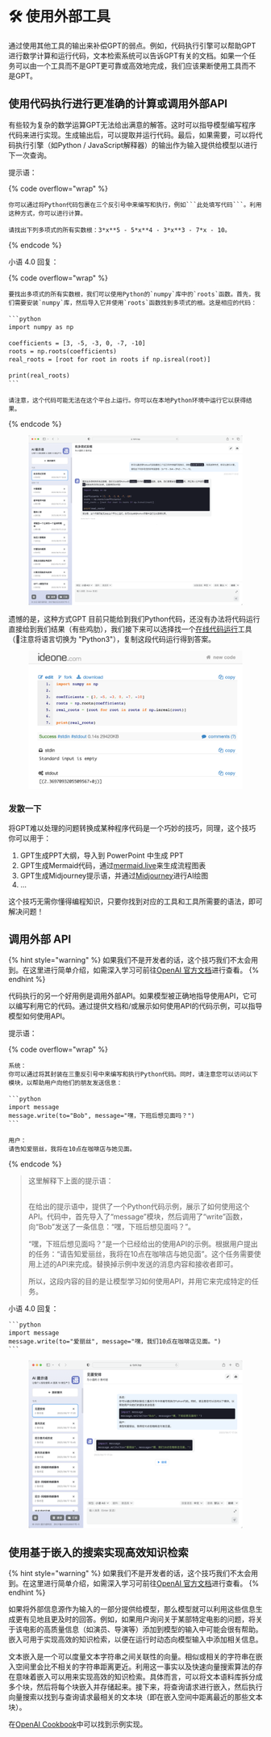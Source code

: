 # 🛠️ 使用外部工具

通过使用其他工具的输出来补偿GPT的弱点。例如，代码执行引擎可以帮助GPT进行数学计算和运行代码，文本检索系统可以告诉GPT有关的文档。如果一个任务可以由一个工具而不是GPT更可靠或高效地完成，我们应该果断使用工具而不是GPT。

## 使用代码执行进行更准确的计算或调用外部API

有些较为复杂的数学运算GPT无法给出满意的解答。这时可以指导模型编写程序代码来进行实现。生成输出后，可以提取并运行代码。最后，如果需要，可以将代码执行引擎（如Python / JavaScript解释器）的输出作为输入提供给模型以进行下一次查询。

提示语：

{% code overflow="wrap" %}
````
你可以通过将Python代码包裹在三个反引号中来编写和执行，例如```此处填写代码```。利用这种方式，你可以进行计算。

请找出下列多项式的所有实数根：3*x**5 - 5*x**4 - 3*x**3 - 7*x - 10。
````
{% endcode %}

小语 4.0 回复：

{% code overflow="wrap" %}
````
要找出多项式的所有实数根，我们可以使用Python的`numpy`库中的`roots`函数。首先，我们需要安装`numpy`库，然后导入它并使用`roots`函数找到多项式的根。这是相应的代码：

```python
import numpy as np

coefficients = [3, -5, -3, 0, -7, -10]
roots = np.roots(coefficients)
real_roots = [root for root in roots if np.isreal(root)]

print(real_roots)
```

请注意，这个代码可能无法在这个平台上运行。你可以在本地Python环境中运行它以获得结果。
````
{% endcode %}

<figure><img src="../.gitbook/assets/image (15).png" alt=""><figcaption></figcaption></figure>

遗憾的是，这种方式GPT 目前只能给到我们Python代码，还没有办法将代码运行直接给到我们结果（有些鸡肋），我们接下来可以选择找一个[在线代码运行](https://ideone.com/)工具（📢注意将语言切换为 "Python3"），复制这段代码运行得到答案。

<figure><img src="../.gitbook/assets/image (79).png" alt=""><figcaption></figcaption></figure>

### 发散一下

将GPT难以处理的问题转换成某种程序代码是一个巧妙的技巧，同理，这个技巧你可以用于：

1. GPT生成PPT大纲，导入到 PowerPoint 中生成 PPT
2. GPT生成Mermaid代码，通过[mermaid.live](https://mermaid.live/)来生成流程图表
3. GPT生成Midjourney提示语，并通过[Midjourney](https://www.midjourney.com/)进行AI绘图
4. ...

这个技巧无需你懂得编程知识，只要你找到对应的工具和工具所需要的语法，即可解决问题！

## 调用外部 API

{% hint style="warning" %}
如果我们不是开发者的话，这个技巧我们不太会用到。在这里进行简单介绍，如需深入学习可前往[OpenAI 官方文档](https://platform.openai.com/docs/guides/gpt-best-practices/tactic-use-code-execution-to-perform-more-accurate-calculations-or-call-external-apis)进行查看。
{% endhint %}

代码执行的另一个好用例是调用外部API。如果模型被正确地指导使用API，它可以编写利用它的代码。通过提供文档和/或展示如何使用API的代码示例，可以指导模型如何使用API。

提示语：

{% code overflow="wrap" %}
````
系统：
你可以通过将其封装在三重反引号中来编写和执行Python代码。同时，请注意您可以访问以下模块，以帮助用户向他们的朋友发送信息：

```python
import message
message.write(to="Bob", message="嘿，下班后想见面吗？")
```

用户：
请告知爱丽丝，我将在10点在咖啡店与她见面。
````
{% endcode %}

> 这里解释下上面的提示语：
>
> \
> 在给出的提示语中，提供了一个Python代码示例，展示了如何使用这个API。代码中，首先导入了“message”模块，然后调用了“write”函数，向“Bob”发送了一条信息：“嘿，下班后想见面吗？”。
>
> “嘿，下班后想见面吗？”是一个已经给出的使用API的示例。根据用户提出的任务：“请告知爱丽丝，我将在10点在咖啡店与她见面”。这个任务需要使用上述的API来完成。替换掉示例中发送的消息内容和接收者即可。
>
> 所以，这段内容的目的是让模型学习如何使用API，并用它来完成特定的任务。

小语 4.0 回复：

````
```python
import message
message.write(to="爱丽丝", message="嘿，我们10点在咖啡店见面。")
```
````

<figure><img src="../.gitbook/assets/image (33).png" alt=""><figcaption></figcaption></figure>

## **使用基于嵌入的搜索实现高效知识检索**

{% hint style="warning" %}
如果我们不是开发者的话，这个技巧我们不太会用到。在这里进行简单介绍，如需深入学习可前往[OpenAI 官方文档](https://platform.openai.com/docs/guides/gpt-best-practices/strategy-use-external-tools)进行查看。
{% endhint %}

如果将外部信息源作为输入的一部分提供给模型，那么模型就可以利用这些信息生成更有见地且更及时的回答。例如，如果用户询问关于某部特定电影的问题，将关于该电影的高质量信息（如演员、导演等）添加到模型的输入中可能会很有帮助。嵌入可用于实现高效的知识检索，以便在运行时动态向模型输入中添加相关信息。

文本嵌入是一个可以度量文本字符串之间关联性的向量。相似或相关的字符串在嵌入空间里会比不相关的字符串距离更近。利用这一事实以及快速向量搜索算法的存在意味着嵌入可以用来实现高效的知识检索。具体而言，可以将文本语料库拆分成多个块，然后将每个块嵌入并存储起来。接下来，将查询请求进行嵌入，然后执行向量搜索以找到与查询请求最相关的文本块（即在嵌入空间中距离最近的那些文本块）。

在[OpenAI Cookbook](https://github.com/openai/openai-cookbook/blob/main/examples/vector\_databases/Using\_vector\_databases\_for\_embeddings\_search.ipynb)中可以找到示例实现。
